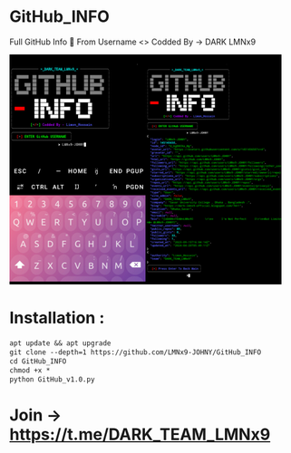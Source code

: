 # GitHub_INFO
Full GitHub Info 🌺 From Username &lt;\> Codded By -> DARK LMNx9

![](https://github.com/LMNx9-JOHNY/GitHub_INFO/blob/main/IMG_20240423_170700.png)

# Installation :
    apt update && apt upgrade
    git clone --depth=1 https://github.com/LMNx9-JOHNY/GitHub_INFO
    cd GitHub_INFO
    chmod +x *
    python GitHub_v1.0.py


# Join -> https://t.me/DARK_TEAM_LMNx9
